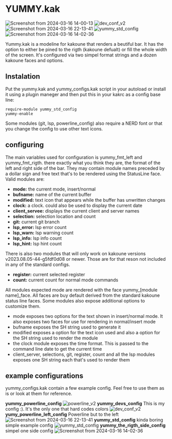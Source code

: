 # YUMMY.kak

![Screenshot from 2024-03-16 14-00-13](https://github.com/Hjagu09/yummy.kak/assets/110788066/be12a958-73e9-45d3-9f26-f86972f2f524)
![dev_conf_v2](https://github.com/Hjagu09/yummy.kak/assets/110788066/611144f3-73d8-4468-83f5-cfb5939ca4c6)
![Screenshot from 2024-03-16 22-13-41](https://github.com/Hjagu09/yummy.kak/assets/110788066/ee25c326-5583-429a-83df-12a6f4199c3f)
![yummy_std_config](https://github.com/Hjagu09/yummy.kak/assets/110788066/2ac204a7-9c8b-430e-9ad0-df2408587e3c)
![Screenshot from 2024-03-16 14-02-36](https://github.com/Hjagu09/yummy.kak/assets/110788066/e30920f7-991b-4138-b738-b9b6d905e882)

Yummy.kak is a modeline for kakoune that renders a beutiful bar. It has the option to either be pined to the rigth (kakoune defualt) or fill the whole width of the screen. It's configured via two simpel format strings and a dozen kakoune faces and options.

## Instalation
Put the yummy.kak and yummy_configs.kak script in your autoload or install it using a plugin maneger and then put this in your kakrc as a config base line:
```kak
require-module yummy_std_config
yummy-enable
```
Some modules (git, lsp, powerline_config) also require a NERD font or that you change the config to use other text icons.

## configuring
The main variables used for configuration is yummy_fmt_left and yummy_fmt_rigth. there exactly what you think they are, the format of the left and right side of the bar. They may contain module names preceded by a dollar sign and free text that's to be rendered using the StatusLine face. Valid modules are:

+ **mode:** the current mode, insert/normal
+ **bufname:** name of the current buffer
+ **modified:** text icon that appears while the buffer has unwritten changes
+ **clock:** a clock. could also be used to display the current date
+ **client_servee:** displays the current client and server names
+ **selection:** selection location and count
+ **git:** current git branch
+ **lsp_error:** lsp error count
+ **lsp_warn:** lsp warning count
+ **lsp_info:** lsp info count
+ **lsp_hint:** lsp hint count

There is also two modules that will only work on kakoune versions v2023.08.05-44-g5fdf0d08 or newer. Those are for that reson not included in any of the standard configs.
+ **register:** current selected register
+ **count:** current count for normal mode commands

All modules expected mode are rendered with the face yummy_[module name]_face. All faces are buy default derived from the standard kakoune status line faces. Some modules also expose additional options to customize them.

+ mode exposes two options for the text shown in insert/normal mode. It also exposes two faces for use for rendering in normal/insert mode
+ bufname exposes the SH string used to generate it
+ modified exposes a option for the text icon used and also a option for the SH string used to render the module
+ the clock module exposes the time format. This is passed to the command line date to get the current time
+ client_server, selections, git, register, count and all the lsp modules  exposes one SH string each that's used to render them

## example configurations
yummy_configs.kak contain a few example config. Feel free to use them as is or look at them for reference.

**yummy_powerline_config**
![powerline_v2](https://github.com/Hjagu09/yummy.kak/assets/110788066/7648c1e3-dd6a-4a76-8126-07b32fdb3ae1)
**yummy_devs_config** This is my config :). It's the only one that hard codes colors
![dev_conf_v2](https://github.com/Hjagu09/yummy.kak/assets/110788066/cc857d90-eff6-4958-bfff-7f47badd3cea)
**yumy_powerline_left_config** Powerline but to the left
![Screenshot from 2024-03-16 22-13-41](https://github.com/Hjagu09/yummy.kak/assets/110788066/aa5ed0f5-1e3d-4d93-b8b2-d77cab549fe9)
**yummy_std_config** kinda boring simple example config
![yummy_std_config](https://github.com/Hjagu09/yummy.kak/assets/110788066/2ac204a7-9c8b-430e-9ad0-df2408587e3c)
**yummy_the_rigth_side_config** simpel one side config
![Screenshot from 2024-03-16 14-02-36](https://github.com/Hjagu09/yummy.kak/assets/110788066/e30920f7-991b-4138-b738-b9b6d905e882)
